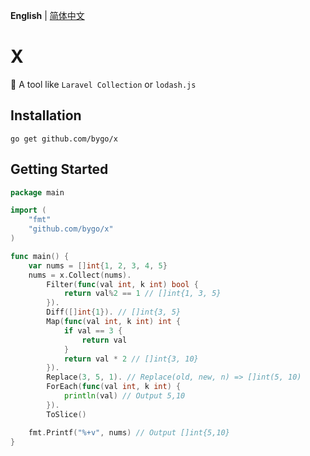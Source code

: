 **English** | [简体中文](./README_zh-CN.md)

# X

🔨 A tool like `Laravel Collection` or `lodash.js`

## Installation

```shell
go get github.com/bygo/x
```

## Getting Started

```go
package main

import (
	"fmt"
	"github.com/bygo/x"
)

func main() {
	var nums = []int{1, 2, 3, 4, 5}
	nums = x.Collect(nums).
		Filter(func(val int, k int) bool {
			return val%2 == 1 // []int{1, 3, 5}
		}).
		Diff([]int{1}). // []int{3, 5}
		Map(func(val int, k int) int {
			if val == 3 {
				return val
			}
			return val * 2 // []int{3, 10}
		}).
		Replace(3, 5, 1). // Replace(old, new, n) => []int(5, 10)
		ForEach(func(val int, k int) {
			println(val) // Output 5,10
		}).
		ToSlice()

	fmt.Printf("%+v", nums) // Output []int{5,10}
}
```
